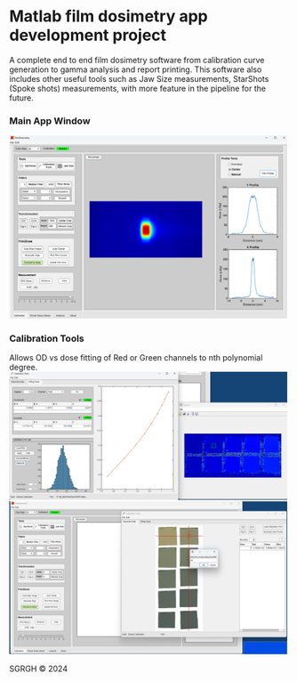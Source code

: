 # Matlab film dosimetry app development project
<p>
  A complete end to end film dosimetry software from calibration curve generation to gamma analysis and report printing. This software also includes other useful tools such as Jaw Size measurements, StarShots (Spoke shots) measurements, with more feature in the pipeline for the future.
</p>

<p align="right">
  <h3>Main  App Window</h3>
  <img src="https://github.com/sghmire/FilmDosimetry/blob/main/MAIN.png" width="500" title="Main Window">
</p>

<p align="right">
  <h3>Calibration Tools</h3>
  Allows OD vs dose fitting of Red or Green channels to nth polynomial degree.
  <img src="https://github.com/sghmire/FilmDosimetry/blob/main/MAIN_2.png" width="500" title="Calibration Tools">  
  <img src="https://github.com/sghmire/FilmDosimetry/blob/main/MAIN_1.png" width="500" title="Calibration Tools">  
</p>


SGRGH 
© 2024 

